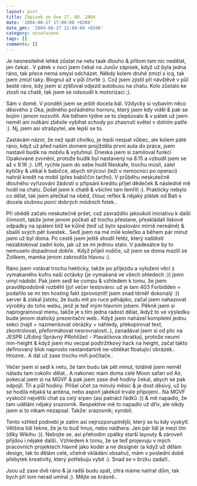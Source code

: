 ```yaml
---
layout: post
title: Zápisek ze dne 27. 08. 2004
date: '2004-08-27 17:00:00 +0200'
date_gmt: '2004-08-27 15:00:00 +0200'
category: nezařazené
tags: []
comments: []
---
```

<p>Je nesnesitelně lehké zůstat na netu taak dlouho &amp; přitom tam nic nedělat, jen čekat.. V pátek v noci  jsem čekal na Junův zápisek, když už byla jedna ráno, tak přece nemá smysl odcházet. Někdy kolem druhé  zmizl s icq, tak jsem zmizl taky. Blognul až v půl čtvrté :). Což jsem zjistil při návštěvě v půl šesté  ráno, kdy jsem si zjišťoval odjezd autobusu na chatu. Kolo zůstalo ke zlosti na chatě, tak jsem se  odsoudil k motorizaci ;). </p>
<p>Sám v domě. V pondělí jsem se ještě docela bál. Vždycky si vybavím něco děsivého z Oka, jediného  pořádného horroru, který jsem kdy viděl &amp; pak se bojím i jenom rozsvítit. Ale během týdne se to  zlepšovalo &amp; v pátek už jsem neměl ani nutkání zběsile vybíhat schody po zhasnutí světel v dolním  patře :). Nj, jsem asi strašpytel, ale lepší se to.</p>
<p>Zastávám názor, že než spát chvilku, je lepší nespat vůbec, ale kolem páté ráno, když už před naším  domem projížděla první auta do práce, jsem nastavil budík na mobilu &amp; vytuhnul. Dneska jsem si zamiloval  funkci Opakované zvonění, protože budík byl nastavený na 8.15 a vzbudil jsem se až v 9.16 ;). Uff, rychle  jsem do sebe hodil Neskafe, trochu müsli, zalel kytičky &amp; utíkal k babičce, abych strýcovi (leží v nemocnici  po operaci) nahrál kredit na mobil (přes babiččin tarifní). V průběhu neskutečně dlouhého vyřizování žádosti  o připsání kreditu přijel dědeček &amp; následně mě hodil na chatu. Došel jsem k chatě &amp; všichni tam lemřili :).  Prakticky nebylo co dělat, tak jsem  přečkal na oběd, čtouc reflex &amp; nějaký plátek od Bati s docela slušnou porcí dobrých módních fotek..</p>
<p>Při obědě začalo neskutečně pršet, což zavraždilo jakoukoli iniciativu k další činnosti, takže jsme  jenom počkali až trochu přestane, přeskládali lískové odpadky na spálení blíž ke kůlně (teď už bylo  spalování mírně nereálné) &amp; sbalili svých pět švestek.. Sedl jsem na mé milé kolečko a během pár minut  jsem už byl doma. Po cestě jsem ještě shodil řetěz, který naštěstí nezablokoval zadní kolo, jak už se mi  jednou stalo. V padesátce by to nemuselo dopadnout dobře.. Když přijeli rodiče, už jsem se doma mazlil se  Žolikem, mamka jenom zakroutila hlavou :).</p>
<p>Ráno jsem vstával trochu hekticky, takže po příjezdu a vyložení věcí z vymakaného kufru naší octávky  (je vymakaná ve všech ohledech :)) jsem umyl nádobí. Pak jsem sedl ke compu &amp; vzhledem  k tomu, že jsem pravděpodobně rozběhl (jo! večer testováno: už je tam 403 Forbidden = podařilo se mi  ten hosting fakt zprovoznit! jsem snad téměř dokonalý :)) server &amp; získal jistotu, že budu mít po ruce  péhápko, začal jsem nahazovat výrobky do toho webu, jenž je teď mým hlavním jobem. Pěkně jsem si  naprogramoval menu, takže je s tím jedna radost dělat, ikdyž to ve výsledku bude jenom  statický prezentační web.. Když jsem naházel kompletní jednu sekci (najít + nazmenšovat obrázky +  náhledy, překopírovat text, zkontrolovat, přeformátovat nesrovnalosti..), zanadával jsem si od plic  na JESPR (JEdiný Správný PRohlížeč - Plaváčkova zkratka), protože neumí min-height &amp; když jsem mu  vecpal podtržitkový hack na height, začal takto definovaný blok naprosto nestandartně ne-obtékat floatující  obrázek.. Hrozné.. A dál už zase trochu míň počítače..</p>
<p>Večer jsem si sedl k netu, že tam budu tak pět minut, totálně jsem neměl náladu tam cokoliv dělat..  A nakonec mám doma celé Moon safari od Air, pokecal jsem si na MGVF &amp; pak jsem zase dvě hodiny čekal,  abych se pak odpojil. Tři a půl hodiny. Přišel účet za minulý měsíc &amp; je dost děsivý, už by se hodila  nějaká ta anténa, nebo aspoň jakékoli trvalé připojení.. Na MGVF vyskočil největší chat za celý srpen  (asi patnáct řádků :)) &amp; mě napadlo, že tam udělám nějaký srazovník. Respektive mě to napadlo už dřív,  ale nikdy jsem si to nikam nezapsal. Takže: srazovník; vyrobit.</p>
<p>Tento vzhled podnebí je zatím asi nejrozporuplnější, který se tu kdy vyskytl. Většina lidí řekne,  že je to buď hnus, nebo nádhera. Jen pár lidí je mezi tím (díky Wikihu :)). Nebojte se, asi přehodím  zpátky starší layouty &amp; zároveň přijdou i nějaké další.. Vzhledem k tomu, že se teď projevuju v mých  pracovních projektech hlavně jako kodér a ne designér (a když už dělám design, tak to dělám celé,  včetně vkládání obsahu), mám v poslední době přebytek kreativity, který potřebuju vybít :). Snad se  v brzku zadaří..</p>
<p>Jsou už zase dvě ráno &amp; já radši budu spát, zítra máme natírat dům, tak bych při tom nerad umíral ;).  Mějte se krásně..</p>
